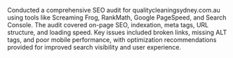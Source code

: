 Conducted a comprehensive SEO audit for qualitycleaningsydney.com.au using tools like Screaming Frog, RankMath, Google PageSpeed, and Search Console. The audit covered on-page SEO, indexation, meta tags, URL structure, and loading speed. Key issues included broken links, missing ALT tags, and poor mobile performance, with optimization recommendations provided for improved search visibility and user experience.
